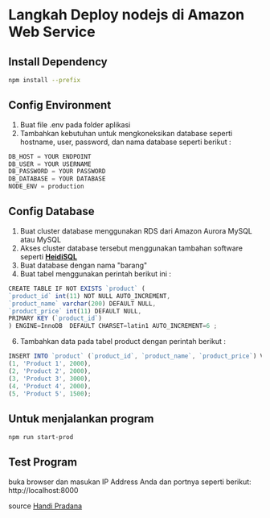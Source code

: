 # Langkah Deploy nodejs di Amazon Web Service

## Install Dependency
```bash
npm install --prefix
```

## Config Environment
1. Buat file .env pada folder aplikasi
2. Tambahkan kebutuhan untuk mengkoneksikan database seperti hostname, user, password, dan nama database seperti berikut :
```javascript
DB_HOST = YOUR ENDPOINT
DB_USER = YOUR USERNAME
DB_PASSWORD = YOUR PASSWORD
DB_DATABASE = YOUR DATABASE
NODE_ENV = production
```

## Config Database
1. Buat cluster database menggunakan RDS dari Amazon Aurora MySQL atau MySQL
2. Akses cluster database tersebut menggunakan tambahan software seperti [**HeidiSQL**](https://www.heidisql.com/download.php)
3. Buat database dengan nama "barang"
4. Buat tabel menggunakan perintah berikut ini :
```javascript
CREATE TABLE IF NOT EXISTS `product` (
`product_id` int(11) NOT NULL AUTO_INCREMENT,
`product_name` varchar(200) DEFAULT NULL,
`product_price` int(11) DEFAULT NULL,
PRIMARY KEY (`product_id`)
) ENGINE=InnoDB  DEFAULT CHARSET=latin1 AUTO_INCREMENT=6 ;
```

6. Tambahkan data pada tabel product dengan perintah berikut :
```javascript
INSERT INTO `product` (`product_id`, `product_name`, `product_price`) VALUES
(1, 'Product 1', 2000),
(2, 'Product 2', 2000),
(3, 'Product 3', 3000),
(4, 'Product 4', 2000),
(5, 'Product 5', 1500);
```
## Untuk menjalankan program
```bash
npm run start-prod
```
## Test Program
buka browser dan masukan IP Address Anda dan portnya seperti berikut: http://localhost:8000

source [Handi Pradana](https://github.com/pradanahandi/nodejsbasic)
